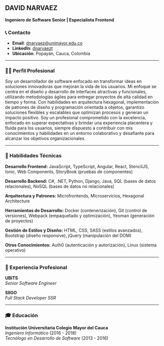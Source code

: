 


## **DAVID NARVAEZ**

**Ingeniero de Software Senior | Especialista Frontend**

### 📞 Contacto

- **Email**: dnarvaez@unimayor.edu.co
- **LinkedIn**: [dnarvaezt](https://www.linkedin.com/in/dnarvaezt)
- **Ubicación**: Popayán, Cauca, Colombia

---

### 🧑‍💼 Perfil Profesional

Soy un desarrollador de software enfocado en transformar ideas en soluciones innovadoras que mejoran la vida de los usuarios. Mi enfoque se centra en el diseño y desarrollo de interfaces atractivas y funcionales, utilizando metodologías ágiles para entregar proyectos de alta calidad en tiempo y forma. Con habilidades en arquitectura hexagonal, implementación de patrones de diseño y programación orientada a objetos, garantizo soluciones flexibles y escalables que optimizan procesos y generan un impacto positivo. Soy un profesional comprometido con la excelencia, enfocado en superar expectativas y brindar una experiencia placentera y fluida para los usuarios, siempre dispuesto a contribuir con mis conocimientos y habilidades en un entorno colaborativo y desafiante para alcanzar los objetivos organizacionales.

---

### 🔧 Habilidades Técnicas

**Desarrollo Frontend:** JavaScript, TypeScript, Angular, React, StencilJS, Ionic, Web Components, StoryBook (pruebas de componentes)

**Desarrollo Backend:** C#, .NET, Python, Django, Java, SQL (bases de datos relacionales), NoSQL (bases de datos no relacionales)

**Arquitectura y Patrones:** Microfrontends, Microservicios, Hexagonal Architecture

**Herramientas de Desarrollo:** Docker (contenerización), Git (control de versiones), Webpack (empaquetado y optimización), Yeoman (generación de proyectos)

**Gestión de Estilos y Diseño:** HTML, CSS, SASS (estilos avanzados), Bootstrap (diseño responsive), jQuery (manipulación del DOM)

**Otros Conocimientos:** Auth0 (autenticación y autorización), Linux (sistema operativo)

---

### 🌟 Experiencia Profesional

**UBITS**  
*Senior Software Engineer*    

**SIIGO**  
*Full Stack Developer SSR*  

---

### 🎓 Educación

**Institución Universitaria Colegio Mayor del Cauca**  
*Ingeniero Informático* (2016 - 2018)  
*Tecnólogo en Desarrollo de Software* (2013 - 2016)
